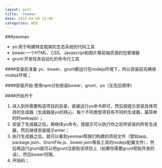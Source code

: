 ```yaml
---
layout: post
title: 'Yeoman'
date: 2015-04-09 13:00
categories: WEB
---
```


###yeoman
>

- yo:用于构建特定框架的生态系统的代码工具
- bower:一个HTML、CSS、Javascript和图片等前端资源的包管理器
- grunt:开发任务自动化的命令行工具



####安装前准备
yo、bower、grunt都运行在nodejs环境下，所以安装前先确保nodejs环境；

####安装开始
使用npm分别安装bower、grunt、yo（无先后顺序）

####开始开干
1. 进入到你需要构造项目的目录，直接运行yo命令即可，然后按提示安装具体项目的生成器（生成器是yo的核心，每个不同类型项目有不同的生成器，最简单的时webapp）；
2. 安装了生成器之后，再继续yo命令，按提示可以执行你之前所安装的所有生成器，然后继续安装提示enter；
3. 执行生成器之后，就可以看到yeoman帮我们构建的项目文件（譬如app、package.json、GruntFile.js、bower.json等各工具的nodejs配置文件），然后再运行grunt就可以吧grunt注册到该项目上（如果你需要grunt帮助开发的话），然后bower同理。
4. 开始码；
	

